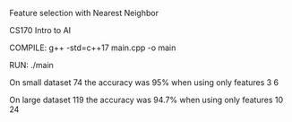 Feature selection with Nearest Neighbor

CS170 Intro to AI

COMPILE: g++ -std=c++17 main.cpp -o main 

RUN: ./main



On small dataset 74 the accuracy was 95% when using only features 3  6

On large dataset 119 the accuracy was 94.7% when using only features 10  24

